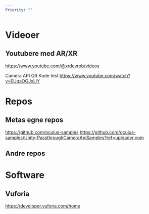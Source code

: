 ```yaml
---
Priority: ""
---
```


# Videoer
## Youtubere med AR/XR
https://www.youtube.com/@xrdevrob/videos


Camera API QR Kode test
https://www.youtube.com/watch?v=EUqaOGJxLiY


# Repos

## Metas egne repos
https://github.com/oculus-samples
https://github.com/oculus-samples/Unity-PassthroughCameraApiSamples?ref=uploadvr.com

## Andre repos

# Software
## Vuforia
https://developer.vuforia.com/home

##

